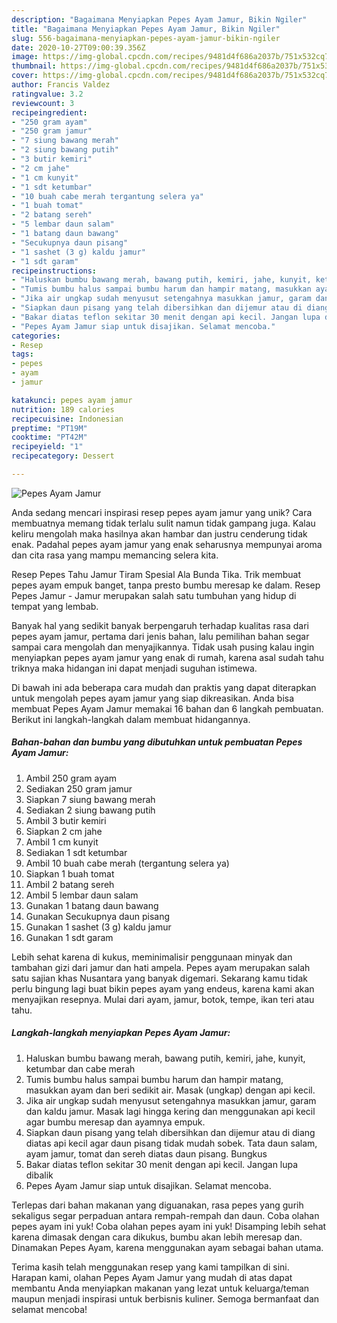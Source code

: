 ```yaml
---
description: "Bagaimana Menyiapkan Pepes Ayam Jamur, Bikin Ngiler"
title: "Bagaimana Menyiapkan Pepes Ayam Jamur, Bikin Ngiler"
slug: 556-bagaimana-menyiapkan-pepes-ayam-jamur-bikin-ngiler
date: 2020-10-27T09:00:39.356Z
image: https://img-global.cpcdn.com/recipes/9481d4f686a2037b/751x532cq70/pepes-ayam-jamur-foto-resep-utama.jpg
thumbnail: https://img-global.cpcdn.com/recipes/9481d4f686a2037b/751x532cq70/pepes-ayam-jamur-foto-resep-utama.jpg
cover: https://img-global.cpcdn.com/recipes/9481d4f686a2037b/751x532cq70/pepes-ayam-jamur-foto-resep-utama.jpg
author: Francis Valdez
ratingvalue: 3.2
reviewcount: 3
recipeingredient:
- "250 gram ayam"
- "250 gram jamur"
- "7 siung bawang merah"
- "2 siung bawang putih"
- "3 butir kemiri"
- "2 cm jahe"
- "1 cm kunyit"
- "1 sdt ketumbar"
- "10 buah cabe merah tergantung selera ya"
- "1 buah tomat"
- "2 batang sereh"
- "5 lembar daun salam"
- "1 batang daun bawang"
- "Secukupnya daun pisang"
- "1 sashet (3 g) kaldu jamur"
- "1 sdt garam"
recipeinstructions:
- "Haluskan bumbu bawang merah, bawang putih, kemiri, jahe, kunyit, ketumbar dan cabe merah"
- "Tumis bumbu halus sampai bumbu harum dan hampir matang, masukkan ayam dan beri sedikit air. Masak (ungkap) dengan api kecil."
- "Jika air ungkap sudah menyusut setengahnya masukkan jamur, garam dan kaldu jamur. Masak lagi hingga kering dan menggunakan api kecil agar bumbu meresap dan ayamnya empuk."
- "Siapkan daun pisang yang telah dibersihkan dan dijemur atau di diang diatas api kecil agar daun pisang tidak mudah sobek. Tata daun salam, ayam jamur, tomat dan sereh diatas daun pisang. Bungkus"
- "Bakar diatas teflon sekitar 30 menit dengan api kecil. Jangan lupa dibalik"
- "Pepes Ayam Jamur siap untuk disajikan. Selamat mencoba."
categories:
- Resep
tags:
- pepes
- ayam
- jamur

katakunci: pepes ayam jamur 
nutrition: 189 calories
recipecuisine: Indonesian
preptime: "PT19M"
cooktime: "PT42M"
recipeyield: "1"
recipecategory: Dessert

---
```



![Pepes Ayam Jamur](https://img-global.cpcdn.com/recipes/9481d4f686a2037b/751x532cq70/pepes-ayam-jamur-foto-resep-utama.jpg)

Anda sedang mencari inspirasi resep pepes ayam jamur yang unik? Cara membuatnya memang tidak terlalu sulit namun tidak gampang juga. Kalau keliru mengolah maka hasilnya akan hambar dan justru cenderung tidak enak. Padahal pepes ayam jamur yang enak seharusnya mempunyai aroma dan cita rasa yang mampu memancing selera kita.

Resep Pepes Tahu Jamur Tiram Spesial Ala Bunda Tika. Trik membuat pepes ayam empuk banget, tanpa presto bumbu meresap ke dalam. Resep Pepes Jamur - Jamur merupakan salah satu tumbuhan yang hidup di tempat yang lembab.

Banyak hal yang sedikit banyak berpengaruh terhadap kualitas rasa dari pepes ayam jamur, pertama dari jenis bahan, lalu pemilihan bahan segar sampai cara mengolah dan menyajikannya. Tidak usah pusing kalau ingin menyiapkan pepes ayam jamur yang enak di rumah, karena asal sudah tahu triknya maka hidangan ini dapat menjadi suguhan istimewa.


Di bawah ini ada beberapa cara mudah dan praktis yang dapat diterapkan untuk mengolah pepes ayam jamur yang siap dikreasikan. Anda bisa membuat Pepes Ayam Jamur memakai 16 bahan dan 6 langkah pembuatan. Berikut ini langkah-langkah dalam membuat hidangannya.

<!--inarticleads1-->

##### Bahan-bahan dan bumbu yang dibutuhkan untuk pembuatan Pepes Ayam Jamur:

1. Ambil 250 gram ayam
1. Sediakan 250 gram jamur
1. Siapkan 7 siung bawang merah
1. Sediakan 2 siung bawang putih
1. Ambil 3 butir kemiri
1. Siapkan 2 cm jahe
1. Ambil 1 cm kunyit
1. Sediakan 1 sdt ketumbar
1. Ambil 10 buah cabe merah (tergantung selera ya)
1. Siapkan 1 buah tomat
1. Ambil 2 batang sereh
1. Ambil 5 lembar daun salam
1. Gunakan 1 batang daun bawang
1. Gunakan Secukupnya daun pisang
1. Gunakan 1 sashet (3 g) kaldu jamur
1. Gunakan 1 sdt garam


Lebih sehat karena di kukus, meminimalisir penggunaan minyak dan tambahan gizi dari jamur dan hati ampela. Pepes ayam merupakan salah satu sajian khas Nusantara yang banyak digemari. Sekarang kamu tidak perlu bingung lagi buat bikin pepes ayam yang endeus, karena kami akan menyajikan resepnya. Mulai dari ayam, jamur, botok, tempe, ikan teri atau tahu. 

<!--inarticleads2-->

##### Langkah-langkah menyiapkan Pepes Ayam Jamur:

1. Haluskan bumbu bawang merah, bawang putih, kemiri, jahe, kunyit, ketumbar dan cabe merah
1. Tumis bumbu halus sampai bumbu harum dan hampir matang, masukkan ayam dan beri sedikit air. Masak (ungkap) dengan api kecil.
1. Jika air ungkap sudah menyusut setengahnya masukkan jamur, garam dan kaldu jamur. Masak lagi hingga kering dan menggunakan api kecil agar bumbu meresap dan ayamnya empuk.
1. Siapkan daun pisang yang telah dibersihkan dan dijemur atau di diang diatas api kecil agar daun pisang tidak mudah sobek. Tata daun salam, ayam jamur, tomat dan sereh diatas daun pisang. Bungkus
1. Bakar diatas teflon sekitar 30 menit dengan api kecil. Jangan lupa dibalik
1. Pepes Ayam Jamur siap untuk disajikan. Selamat mencoba.


Terlepas dari bahan makanan yang diguanakan, rasa pepes yang gurih sekaligus segar perpaduan antara rempah-rempah dan daun. Coba olahan pepes ayam ini yuk! Coba olahan pepes ayam ini yuk! Disamping lebih sehat karena dimasak dengan cara dikukus, bumbu akan lebih meresap dan. Dinamakan Pepes Ayam, karena menggunakan ayam sebagai bahan utama. 

Terima kasih telah menggunakan resep yang kami tampilkan di sini. Harapan kami, olahan Pepes Ayam Jamur yang mudah di atas dapat membantu Anda menyiapkan makanan yang lezat untuk keluarga/teman maupun menjadi inspirasi untuk berbisnis kuliner. Semoga bermanfaat dan selamat mencoba!
